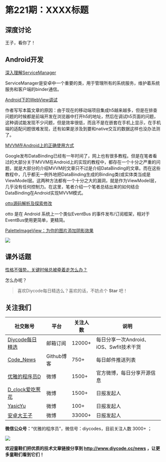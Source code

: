 # 第221期：XXXX标题

## 深度讨论

[]()

王子，看你了！

## Android开发

[深入理解ServiceManager](https://www.diycode.cc/news/2429)

ServiceManager是安卓中一个重要的类，用于管理所有的系统服务，维护着系统服务和客户端的binder通信。

[Android下的WebView调试](https://www.diycode.cc/news/2430)

作者写写本篇文章的原因：由于现在的移动端项目集成h5越来越多，但是在排查问题的时候都是前端开发在浏览器中打开h5的地址，然后在调试h5页面的问题，这种调试能发现不少问题，但是效率很低，而且不是在嵌套在手机上显示，在手机端的适配问题很难发现，还有如果是涉及到要和native交互的数据这样也没办法测了。

[MVVM在Android上的正确使用方式](https://www.diycode.cc/news/2431)

Google发布DataBinding已经有一年时间了，网上也有很多教程。但是在笔者看过的大部分关于MVVM在Android上的实现的教程中，都存在一个十分之严重的问题，就是大部分的介绍MVVM的文章只不过是介绍DataBinding的文章。而在这些教程中，几乎都无一例外地把DataBinding生成的Binding类(或实体类当成是ViewModel层。这两种方法都有一个十分之大的漏洞，就是作为ViewModel层，几乎没有任何控制力。在这里，笔者介绍一个笔者总结出来的如何结合DataBinding在Android实现MVVM模式。

[otto源码解析及探索修改](https://www.diycode.cc/news/2432)

otto 是在 Android 系统上一个类似EventBus 的事件发布/订阅框架，相对于EventBus使用更简单，更精简。

[PaletteImageView：为你的图片添加阴影效果](https://github.com/DingMouRen/PaletteImageView)

![](https://github.com/DingMouRen/PaletteImageView/raw/master/imgs/img.gif)

## 课外话题

[性格不强势，关键时候总被牵着走怎么办？](https://www.zhihu.com/question/27160221)

怎么办呢？

> 喜欢Diycode每日精选么？喜欢的话，不妨点个 **Star** 吧！

## 关注我们

| 社交账号  |  平台  | 关注人数 | 说明 |
| -------- | -------- | -------- | -------- |
| [Diycode每日精选](http://list.qq.com/cgi-bin/qf_invite?id=d469993d2c888e971c0fbb2309c4d84256968386b126b967)|   邮箱订阅  | 12000+ | 每日分享一次Android、iOS、Swfit技术干货  |
| [Code_News](https://github.com/DiyCodes/code_news) |    Github博客  |750+ | 每日邮件推送列表  |
| [优雅的程序员D](http://weibo.com/u/5891258264) |   微博  | 1500+ | 官方微博，每日分享开源信息  |
| [D_clock爱吃葱花](http://weibo.com/u/2480694892)  |   微博  | 1500+ | 日报发起人  |
|[YasicYu](http://weibo.com/3917305697)  |   微博  | 100+ | 日报发起人  |
|[安卓大王子](http://weibo.com/apkbus/)   |   微博  | 33000+ | 日报发起人  |

**微信公众号：**“优雅的程序员”，微信号：diycodes，目前关注人数 3000+ ；

![](http://upload-images.jianshu.io/upload_images/1846413-b42abfa70f909099.jpg?imageMogr2/auto-orient/strip%7CimageView2/2/w/1240)

**欢迎童鞋们把优质的技术文章链接分享到 http://www.diycode.cc/news ，让更多童鞋们看到它们！**